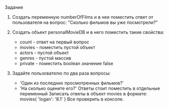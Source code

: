 Задание 
1) Создать переменную numberOfFilms и в нее поместить ответ от пользователя на вопрос: 
"Сколько фильмов вы уже посмотрели?"
2) Создать объект personalMovieDB и в него поместить такие свойства:
    - count - ответ на первый вопрос
    - movies - поместить пустой объект
    - actors - пустой объект
    - genres - пустой массив
    - private - поместить boolean значение false

3) Задайте пользователю по два раза вопросы:
    - 'Один из последних просмотренных фильмов?'
    - 'На сколько оцените его?'
Ответы стоит поместить в отдельные переменный 
Записать ответы в объект movies в формате:
    movies{
        'logan': '8.1'
      }
Все проверить в консоле.
